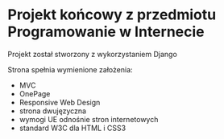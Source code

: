 # Projekt końcowy z przedmiotu Programowanie w Internecie

Projekt został stworzony z wykorzystaniem Django

Strona spełnia wymienione założenia:
- MVC
- OnePage
- Responsive Web Design
- strona dwujęzyczna
- wymogi UE odnośnie stron internetowych
- standard W3C dla HTML i CSS3